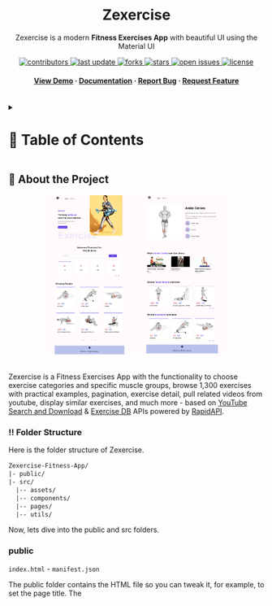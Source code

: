 <a name="readme-top"></a>
<div align="center">


  <h1>Zexercise</h1>
  
  <p>
    Zexercise is a modern <b>Fitness Exercises App</b> with beautiful UI using the Material UI
  </p>

<!-- Badges -->
<p>
  <a href="https://github.com/ladunjexa/Zexercise-Fitness-App/graphs/contributors">
    <img src="https://img.shields.io/github/contributors/ladunjexa/Zexercise-Fitness-App" alt="contributors" />
  </a>
  <a href="">
    <img src="https://img.shields.io/github/last-commit/ladunjexa/Zexercise-Fitness-App" alt="last update" />
  </a>
  <a href="https://github.com/ladunjexa/Zexercise-Fitness-App/network/members">
    <img src="https://img.shields.io/github/forks/ladunjexa/Zexercise-Fitness-App" alt="forks" />
  </a>
  <a href="https://github.com/ladunjexa/Zexercise-Fitness-App/stargazers">
    <img src="https://img.shields.io/github/stars/ladunjexa/Zexercise-Fitness-App" alt="stars" />
  </a>
  <a href="https://github.com/ladunjexa/Zexercise-Fitness-App/issues/">
    <img src="https://img.shields.io/github/issues/ladunjexa/Zexercise-Fitness-App" alt="open issues" />
  </a>
  <a href="https://github.com/ladunjexa/Zexercise-Fitness-App/blob/master/LICENSE">
    <img src="https://img.shields.io/github/license/ladunjexa/Zexercise-Fitness-App.svg" alt="license" />
  </a>
</p>
   
 <h4>
    <a href="https://zexercise-fitness-app.vercel.app/">View Demo</a>
  <span> · </span>
    <a href="https://github.com/ladunjexa/Zexercise-Fitness-App">Documentation</a>
  <span> · </span>
    <a href="https://github.com/ladunjexa/Zexercise-Fitness-App/issues/">Report Bug</a>
  <span> · </span>
    <a href="https://github.com/ladunjexa/Zexercise-Fitness-App/issues/">Request Feature</a>
  </h4>
</div>

<br />

<!-- Table of Contents -->
<details>

<summary>

# :notebook_with_decorative_cover: Table of Contents

</summary>

- [About the Project](#star2-about-the-project)
  * [Folder Structure](#bangbang-folder-structure)
  * [Environment Variables](#key-environment-variables)
  * [Tech Stack](#space_invader-tech-stack)
- [Getting Started](#toolbox-getting-started)
  * [Installation](#gear-installation)
  * [Run Locally](#running-run-locally)
- [Contributing](#wave-contributing)
- [License](#warning-license)
- [Contact](#handshake-contact)
- [Acknowledgements](#gem-acknowledgements)

</details>  

<!-- About the Project -->
## :star2: About the Project

<div align="center"> 
  <img src="readme_assets/Zexercise-mockup-1.png" height="auto" width="35%"/>
  <img src="readme_assets/Zexercise-mockup-2.png" height="auto" width="36%"/>
</div>

<br />

Zexercise is a Fitness Exercises App with the functionality to choose exercise categories and specific muscle groups,
browse 1,300 exercises with practical examples, pagination, exercise detail, pull related videos from youtube, display similar exercises,
and much more - based on [YouTube Search and Download](https://rapidapi.com/h0p3rwe/api/youtube-search-and-download) & [Exercise DB](https://rapidapi.com/justin-WFnsXH_t6/api/exercisedb) APIs powered by [RapidAPI](https://rapidapi.com).

<!-- Folder Structure -->
### :bangbang: Folder Structure

Here is the folder structure of Zexercise.
```
Zexercise-Fitness-App/
|- public/
|- src/
  |-- assets/
  |-- components/
  |-- pages/
  |-- utils/
```

Now, lets dive into the public and src folders.

### public

`index.html` - `manifest.json`

The public folder contains the HTML file so you can tweak it, for example, to set the page title. The <script> tag with the compiled code will be added to it automatically during the build process.

### src

#### components

`BodyPart.js` - `Detail.js` - `ExerciseCard.js` - `ExerciseVideos.js` - `Exercises.js` - `Footer.js` - `HeroBanner.js` - `HorziontalScrollbar.js` - `Loader.js` - `Navbar.js` - `SearchExercises.js` - `SimilarExercises.js`

JS files contain **Zexercise** components which split the UI into independent and reusable pieces.

`BodyPart.js` - This component displays exercise category used for muscle groups search.

`Detail.js` - This component displays exercise detail used for any exercise page.

`ExerciseCard.js` - This component displays exercise card with the body part, target muscle and name that links to related exercise page.

`ExerciseVideos.js` - This component displays a box of exercise video with the video title, channel name, and thmubnail.

`Exercises.js` - This component displays the list of exercises by fetching data according to user-input using ExerciseCard widget.

`Footer.jsx` , `Navbar.jsx` - This components displays the Navigation Bar & Footer.

`HeroBanner.js` - This component displays a beautiful HeroBanner with quotes.

`HorizontalScrollbar.js` - This component handle the Horizontal Scrollbar widget logic used for many components, built with `react-horizontal-scrolling-menu` dependency.

`SearchExercises.js` - This component display the search box and handle search logic.

`SimilarExercises.js` - This component display a similar exercises by target muscle used for any exercise page.

`Loader.js` - InfinitySpan loadig component for display while waiting to fetch the result from the APIs using `react-loader-spinner` package.

`Results.jsx` - Results component handles the display form of the fetched results, that is, widgets for the various links.

`Router.jsx` - Router component enables the navigation among views of various components in application.

`Search.jsx` - Search components (includes search field, search button and classification links).

#### pages

`ExerciseDetail.js` - Implementation of dynamic Exercise Detail page which explore exercise detail, videos and similar exercises.

`Home.js` - Implementation of Home page, where the user can search for exercises according to data types (name, target muscle, equipment or body part) and explore a preview of the exercises found.

#### utils

`fetchData.js` - Fetching data from sources using RapidAPI using environment variables for API keys.

<br />

<!-- ENV VARIABLES -->
### :key: Environment Variables

In order to use Zexercise you have to create your [YouTube Search and Download](https://rapidapi.com/h0p3rwe/api/youtube-search-and-download) & [Exercise DB](https://rapidapi.com/justin-WFnsXH_t6/api/exercisedb) api key powered by RapidAPI [here](https://rapidapi.com), to run this web app, you will need to add the following environment variable to your .env file

`REACT_APP_RAPID_API_KEY`
`REACT_APP_RAPID_YOUT_API_KEY`

The variable can be combined when using a single API key, the fetchData file must be updated accordingly.

<!-- TechStack -->
### :space_invader: Tech Stack
![NodeJS](https://img.shields.io/badge/node.js-6DA55F?style=for-the-badge&logo=node.js&logoColor=white)
![React 18](https://img.shields.io/badge/react-%2320232a.svg?style=for-the-badge&logo=react&logoColor=%2361DAFB)
![MUI](https://img.shields.io/badge/MUI-%230081CB.svg?style=for-the-badge&logo=mui&logoColor=white)
[<img src="https://user-images.githubusercontent.com/71302066/174567516-824b1967-5954-4ac7-9446-14a3b2ab825d.svg" alt="Rapid API" width="100.75" height="28">](https://rapidapi.com/)

<p align="right">(<a href="#readme-top">back to top</a>)</p>

<!-- Getting Started -->
## 	:toolbox: Getting Started

<!-- Installation -->
### :gear: Installation

#### Step 1:
Download or clone this repo by using the link below:

```bash
 https://github.com/ladunjexa/Zexercise-Fitness-App
```

#### Step 2:

Explorium using NPM (Node Package Manager), therefore, make sure that Node.js is installed by execute the following command in console:

```bash
  node -v
```

#### Step 3:

At the main folder execute the following command in console to get the required dependencies:

```bash
  npm install
```

#### Step 4:

Within the main folder create a file named `.env` and add the following [environment variable](#key-environment-variables):


```bash
  REACT_APP_RAPID_API_KEY=<YOUR_EXERCISE_DB_API_KEY>
  REACT_APP_RAPID_YOUT_API_KEY=<YOUR_YOUTUBE_SEARCH_AND_DOWNLOAD_API_KEY>
```


<!-- Run Locally -->
### :running: Run Locally

#### Step 1:

At the main folder execute the following command in console to get the required dependencies:

```bash
  npm start
```

<p align="right">(<a href="#readme-top">back to top</a>)</p>

<!-- Contributing -->
## :wave: Contributing

<a href="https://github.com/ladunjexa/Zexercise-Fitness-App/graphs/contributors">
  <img src="https://contrib.rocks/image?repo=ladunjexa/Zexercise-Fitness-App" />
</a>


Contributions are always welcome!

See [`contributing.md`](https://contributing.md/) for ways to get started.

Contributions are what make the open source community such an amazing place to learn, inspire, and create. Any contributions you make are **greatly appreciated**.

If you have a suggestion that would make this better, please fork the repo and create a pull request. You can also simply open an issue with the tag "enhancement".
Don't forget to give the project a star! Thanks again!

1. Fork the Project
2. Create your Feature Branch (`git checkout -b feature/AmazingFeature`)
3. Commit your Changes (`git commit -m 'Add some AmazingFeature'`)
4. Push to the Branch (`git push origin feature/AmazingFeature`)
5. Open a Pull Request

<p align="right">(<a href="#readme-top">back to top</a>)</p>

<!-- License -->
## :warning: License

Distributed under the MIT License. See [LICENSE.txt](https://github.com/ladunjexa/Zexercise-Fitness-App/blob/main/LICENSE) for more information.

<p align="right">(<a href="#readme-top">back to top</a>)</p>

<!-- Contact -->
## :handshake: Contact

Liron Abutbul - [@lironabutbul6](https://twitter.com/lironabutbul6) - [@ladunjexa](https://t.me/ladunjexa)

Project Link: [https://github.com/ladunjexa/Zexercise-Fitness-App](https://github.com/ladunjexa/Zexercise-Fitness-App)

<p align="right">(<a href="#readme-top">back to top</a>)</p>

<!-- Acknowledgments -->
## :gem: Acknowledgements

This section used to mention useful resources and libraries that used in Zexercise

 - [RapidAPI](https://rapidapi.com/)
 - [MaterialUI](https://mui.com/)
 - #JSMastery

<p align="right">(<a href="#readme-top">back to top</a>)</p>
